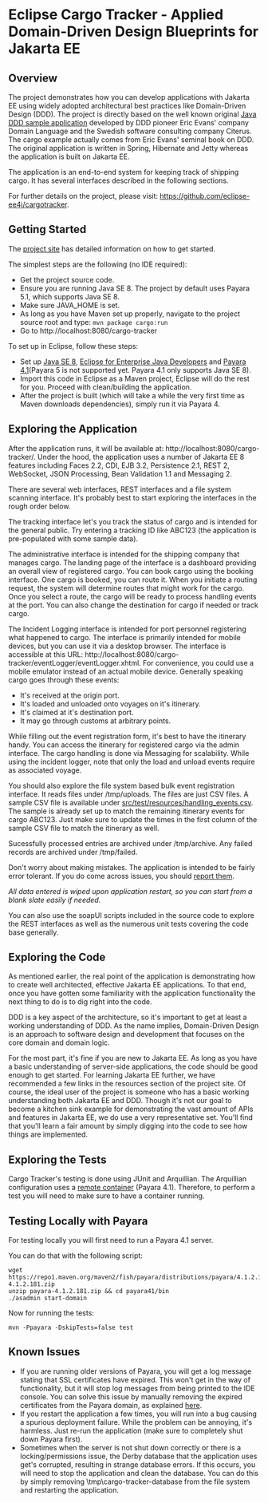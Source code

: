 # Eclipse Cargo Tracker - Applied Domain-Driven Design Blueprints for Jakarta EE

## Overview

The project demonstrates how you can develop applications with Jakarta EE using widely adopted architectural best practices like Domain-Driven 
Design (DDD). The project is directly based on the well known 
original [Java DDD sample application](http://dddsample.sourceforge.net) 
developed by DDD pioneer Eric Evans' company Domain Language and the Swedish 
software consulting company Citerus. The cargo example actually comes from 
Eric Evans' seminal book on DDD. The original application is written in Spring,
Hibernate and Jetty whereas the application is built on Jakarta EE.

The application is an end-to-end system for keeping track of shipping cargo. It 
has several interfaces described in the following sections.

For further details on the project, please visit: https://github.com/eclipse-ee4j/cargotracker.
 
## Getting Started

The [project site](https://projects.eclipse.org/projects/ee4j.cargotracker/) has detailed information on how to get started.

The simplest steps are the following (no IDE required):

* Get the project source code.
* Ensure you are running Java SE 8. The project by default uses Payara 5.1, which supports Java SE 8.
* Make sure JAVA_HOME is set.
* As long as you have Maven set up properly, navigate to the project source root and 
  type: `mvn package cargo:run`
* Go to http://localhost:8080/cargo-tracker

To set up in Eclipse, follow these steps:

* Set up [Java SE 8](https://www.azul.com/downloads/zulu-community/?version=java-8-lts), [Eclipse for Enterprise Java Developers](https://www.eclipse.org/downloads/packages/) and [Payara 4.1](https://repo1.maven.org/maven2/fish/payara/distributions/payara/4.1.2.181/payara-4.1.2.181.zip)(Payara 5 is not supported yet. Payara 4.1 only supports Java SE 8).
* Import this code in Eclipse as a Maven project, 
  Eclipse will do the rest for you. Proceed with clean/building the application.
* After the project is built (which will take a while the very first time as 
  Maven downloads dependencies), simply run it via Payara 4.

## Exploring the Application

After the application runs, it will be available at: 
http://localhost:8080/cargo-tracker/. Under the hood, the application uses a 
number of Jakarta EE 8 features including Faces 2.2, CDI, EJB 3.2, 
Persistence 2.1, REST 2, WebSocket, JSON Processing, Bean Validation 1.1 and Messaging 2.

There are several web interfaces, REST interfaces and a file system scanning
interface. It's probably best to start exploring the interfaces in the rough
order below.

The tracking interface let's you track the status of cargo and is
intended for the general public. Try entering a tracking ID like ABC123 (the 
application is pre-populated with some sample data).

The administrative interface is intended for the shipping company that manages
cargo. The landing page of the interface is a dashboard providing an overall 
view of registered cargo. You can book cargo using the booking interface.
One cargo is booked, you can route it. When you initiate a routing request,
the system will determine routes that might work for the cargo. Once you select
a route, the cargo will be ready to process handling events at the port. You can
also change the destination for cargo if needed or track cargo.

The Incident Logging interface is intended for port personnel registering what 
happened to cargo. The interface is primarily intended for mobile devices, but
you can use it via a desktop browser. The interface is accessible at this URL: http://localhost:8080/cargo-tracker/eventLogger/eventLogger.xhtml. For convenience, you
could use a mobile emulator instead of an actual mobile device. Generally speaking cargo
goes through these events:

* It's received at the origin port.
* It's loaded and unloaded onto voyages on it's itinerary.
* It's claimed at it's destination port.
* It may go through customs at arbitrary points.

While filling out the event registration form, it's best to have the itinerary 
handy. You can access the itinerary for registered cargo via the admin interface. The cargo handling is done via Messaging for scalability. While using the incident logger, note that only the load 
and unload events require as associated voyage.

You should also explore the file system based bulk event registration interface. 
It reads files under /tmp/uploads. The files are just CSV files. A sample CSV
file is available under [src/test/resources/handling_events.csv](src/test/resources/handling_events.csv). The sample is already set up to match the remaining itinerary events for cargo ABC123. Just make sure to update the times in the first column of the sample CSV file to match the itinerary as well.

Sucessfully processed entries are archived under /tmp/archive. Any failed records are 
archived under /tmp/failed.

Don't worry about making mistakes. The application is intended to be fairly 
error tolerant. If you do come across issues, you should [report them](https://github.com/eclipse-ee4j/cargotracker/issues).

*All data entered is wiped upon application restart, so you can start from 
a blank slate easily if needed.*

You can also use the soapUI scripts included in the source code to explore the 
REST interfaces as well as the numerous unit tests covering the code base 
generally.

## Exploring the Code

As mentioned earlier, the real point of the application is demonstrating how to 
create well architected, effective Jakarta EE applications. To that end, once you 
have gotten some familiarity with the application functionality the next thing 
to do is to dig right into the code.

DDD is a key aspect of the architecture, so it's important to get at least a 
working understanding of DDD. As the name implies, Domain-Driven Design is an 
approach to software design and development that focuses on the core domain and 
domain logic.

For the most part, it's fine if you are new to Jakarta EE. As long as you have a
basic understanding of server-side applications, the code should be good enough to get started. For learning Jakarta EE further,
we have recommended a few links in the resources section of the project site. Of 
course, the ideal user of the project is someone who has a basic working 
understanding both Jakarta EE and DDD. Though it's not our goal to become a kitchen 
sink example for demonstrating the vast amount of APIs and features in Jakarta EE,
we do use a very representative set. You'll find that you'll learn a fair amount
by simply digging into the code to see how things are implemented.

## Exploring the Tests

Cargo Tracker's testing is done using JUnit and Arquillian. The Arquillian configuration
uses a [remote container](http://arquillian.org/arquillian-core/#_containers) (Payara 4.1). Therefore, to perform a test you will need to make sure
to have a container running. 

## Testing Locally with Payara
For testing locally you will first need to run a Payara 4.1 server.

You can do that with the following script:
```shell script
wget https://repo1.maven.org/maven2/fish/payara/distributions/payara/4.1.2.181/payara-4.1.2.181.zip
unzip payara-4.1.2.181.zip && cd payara41/bin
./asadmin start-domain
```

Now for running the tests: 
```shell script
mvn -Ppayara -DskipTests=false test
```

## Known Issues
* If you are running older versions of Payara, you will get a log message stating that SSL certificates have expired. This won't get in the way of functionality, but it will
  stop log messages from being printed to the IDE console. You can solve this issue by manually removing the expired certificates from the Payara domain, as 
  explained [here](https://github.com/payara/Payara/issues/3038).
* If you restart the application a few times, you will run into a bug causing a spurious deployment failure. While the problem can be annoying, it's harmless.
  Just re-run the application (make sure to completely shut down Payara first).
* Sometimes when the server is not shut down correctly or there is a locking/permissions issue, the Derby database that 
  the application uses get's corrupted, resulting in strange database errors. If 
  this occurs, you will need to stop the application and clean the database. You 
  can do this by simply removing \tmp\cargo-tracker-database from the file 
  system and restarting the application.
